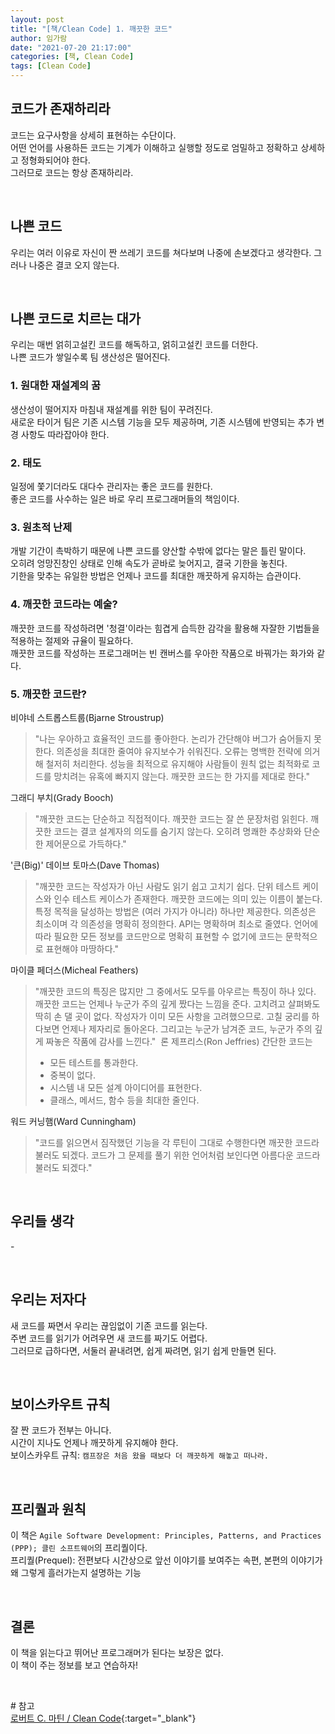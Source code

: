 ```yaml
---
layout: post
title: "[책/Clean Code] 1. 깨끗한 코드"
author: 임가람
date: "2021-07-20 21:17:00"
categories: [책, Clean Code]
tags: [Clean Code]
---
```


## 코드가 존재하리라
코드는 요구사항을 상세히 표현하는 수단이다.<br>
어떤 언어를 사용하든 코드는 기계가 이해하고 실행할 정도로 엄밀하고 정확하고 상세하고 정형화되어야 한다.<br>
그러므로 코드는 항상 존재하리라.

<br>

## 나쁜 코드
우리는 여러 이유로 자신이 짠 쓰레기 코드를 쳐다보며 나중에 손보겠다고 생각한다. 그러나 나중은 결코 오지 않는다.

<br>

## 나쁜 코드로 치르는 대가
우리는 매번 얽히고설킨 코드를 해독하고, 얽히고설킨 코드를 더한다.<br>
나쁜 코드가 쌓일수록 팀 생산성은 떨어진다.

### 1. 원대한 재설계의 꿈
생산성이 떨어지자 마침내 재설계를 위한 팀이 꾸려진다.<br>
새로운 타이거 팀은 기존 시스템 기능을 모두 제공하며, 기존 시스템에 반영되는 추가 변경 사항도 따라잡아야 한다.

### 2. 태도
일정에 쫓기더라도 대다수 관리자는 좋은 코드를 원한다.<br>
좋은 코드를 사수하는 일은 바로 우리 프로그래머들의 책임이다.

### 3. 원초적 난제
개발 기간이 촉박하기 때문에 나쁜 코드를 양산할 수밖에 없다는 말은 틀린 말이다.<br>
오히려 엉망진창인 상태로 인해 속도가 곧바로 늦어지고, 결국 기한을 놓친다.<br>
기한을 맞추는 유일한 방법은 언제나 코드를 최대한 깨끗하게 유지하는 습관이다.

### 4. 깨끗한 코드라는 예술?
깨끗한 코드를 작성하려면 '청결'이라는 힘겹게 습득한 감각을 활용해 자잘한 기법들을 적용하는 절제와 규율이 필요하다.<br>
깨끗한 코드를 작성하는 프로그래머는 빈 캔버스를 우아한 작품으로 바꿔가는 화가와 같다.

### 5. 깨끗한 코드란?
비야네 스트롭스트룹(Bjarne Stroustrup)
>"나는 우아하고 효율적인 코드를 좋아한다. 논리가 간단해야 버그가 숨어들지 못한다. 의존성을 최대한 줄여야 유지보수가 쉬워진다. 오류는 명백한 전략에 의거해 철저히 처리한다. 성능을 최적으로 유지해야 사람들이 원칙 없는 최적화로 코드를 망치려는 유혹에 빠지지 않는다. 깨끗한 코드는 한 가지를 제대로 한다."

그래디 부치(Grady Booch)
>"깨끗한 코드는 단순하고 직접적이다. 깨끗한 코드는 잘 쓴 문장처럼 읽힌다. 깨끗한 코드는 결코 설계자의 의도를 숨기지 않는다. 오히려 명쾌한 추상화와 단순한 제어문으로 가득하다."

'큰(Big)' 데이브 토마스(Dave Thomas)
>"깨끗한 코드는 작성자가 아닌 사람도 읽기 쉽고 고치기 쉽다. 단위 테스트 케이스와 인수 테스트 케이스가 존재한다. 깨끗한 코드에는 의미 있는 이름이 붙는다. 특정 목적을 달성하는 방법은 (여러 가지가 아니라) 하나만 제공한다. 의존성은 최소이며 각 의존성을 명확히 정의한다. API는 명확하며 최소로 줄였다. 언어에 따라 필요한 모든 정보를 코드만으로 명확히 표현할 수 없기에 코드는 문학적으로 표현해야 마땅하다."

마이클 페더스(Micheal Feathers)
>"깨끗한 코드의 특징은 많지만 그 중에서도 모두를 아우르는 특징이 하나 있다. 깨끗한 코드는 언제나 누군가 주의 깊게 짰다는 느낌을 준다. 고치려고 살펴봐도 딱히 손 댈 곳이 없다. 작성자가 이미 모든 사항을 고려했으므로. 고칠 궁리를 하다보면 언제나 제자리로 돌아온다. 그리고는 누군가 남겨준 코드, 누군가 주의 깊게 짜놓은 작품에 감사를 느낀다."
​
론 제프리스(Ron Jeffries)
>간단한 코드는
>- 모든 테스트를 통과한다.
>- 중복이 없다.
>- 시스템 내 모든 설계 아이디어를 표현한다.
>- 클래스, 메서드, 함수 등을 최대한 줄인다.


워드 커닝햄(Ward Cunningham)
>"코드를 읽으면서 짐작했던 기능을 각 루틴이 그대로 수행한다면 깨끗한 코드라 불러도 되겠다. 코드가 그 문제를 풀기 위한 언어처럼 보인다면 아름다운 코드라 불러도 되겠다."

<br>

## 우리들 생각
\-

<br>

## 우리는 저자다
새 코드를 짜면서 우리는 끊임없이 기존 코드를 읽는다.<br>
주변 코드를 읽기가 어려우면 새 코드를 짜기도 어렵다.<br>
그러므로 급하다면, 서둘러 끝내려면, 쉽게 짜려면, 읽기 쉽게 만들면 된다.

<br>

## 보이스카우트 규칙
잘 짠 코드가 전부는 아니다.<br>
시간이 지나도 언제나 깨끗하게 유지해야 한다.<br>
보이스카우트 규칙: `캠프장은 처음 왔을 때보다 더 깨끗하게 해놓고 떠나라.`

<br>

## 프리퀄과 원칙
이 책은 `Agile Software Development: Principles, Patterns, and Practices (PPP); 클린 소프트웨어`의 프리퀄이다.<br>
프리퀄(Prequel): 전편보다 시간상으로 앞선 이야기를 보여주는 속편, 본편의 이야기가 왜 그렇게 흘러가는지 설명하는 기능

<br>

## 결론
이 책을 읽는다고 뛰어난 프로그래머가 된다는 보장은 없다.<br>
이 책이 주는 정보를 보고 연습하자!

<br>

\# 참고<br>
[로버트 C. 마틴 / Clean Code](https://book.naver.com/bookdb/book_detail.nhn?bid=7390287){:target="_blank"}<br>